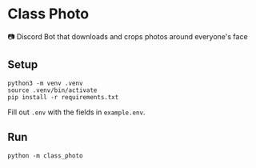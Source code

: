 # Class Photo
📷 Discord Bot that downloads and crops photos around everyone's face

## Setup

```
python3 -m venv .venv
source .venv/bin/activate
pip install -r requirements.txt
```

Fill out `.env` with the fields in `example.env`.

## Run

```
python -m class_photo
```
